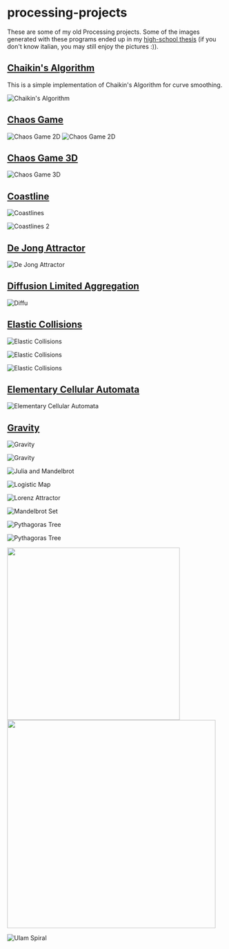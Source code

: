 # processing-projects

These are some of my old Processing projects. Some of the images generated with these programs ended up in my [high-school thesis](./.assets/tesina.pdf) (if you don't know italian, you may still enjoy the pictures :)).

## [Chaikin's Algorithm](ChaikinsCurve)

This is a simple implementation of Chaikin's Algorithm for curve smoothing.

![Chaikin's Algorithm](./ChaikinsCurve/results/chaikins_inverted.gif)

## [Chaos Game](ChaosGame)

![Chaos Game 2D](./ChaosGame/results/chaos_game_2d.gif)
![Chaos Game 2D](./ChaosGame/results/n_chaosgame393.png)

## [Chaos Game 3D](ChaosGame3D)

![Chaos Game 3D](./ChaosGame3D/results/chaos_game_3d.gif)

## [Coastline](Coastline)

![Coastlines](./Coastline/results/coastlines.gif)

![Coastlines 2](./Coastline2/results/coastlines_2.gif)

## [De Jong Attractor](DeJongAttractor)

![De Jong Attractor](./DeJongAttractor/results/mille.png)

## [Diffusion Limited Aggregation](DiffusionLimitedAggregation)

![Diffu](./DiffusionLimitedAggregation/results/dla_2_30x.gif)

## [Elastic Collisions](ElasticCollisions)

![Elastic Collisions](./ElasticCollisions/results/collisions_medium_2.gif)

![Elastic Collisions](./ElasticCollisions/results/test1/n_test1.png)

![Elastic Collisions](./ElasticCollisions/results/test1/n_test2.png)

## [Elementary Cellular Automata](ElementaryCellularAutomata)

![Elementary Cellular Automata](./ElementaryCA/results/ca.gif)

## [Gravity](Gravity)

![Gravity](./GravityField/results/gravity.gif)

![Gravity](./GravityField/results/test_small.png)

![Julia and Mandelbrot](./JuliaSets2/results/julia_mandelbrot_inverted.gif)

![Logistic Map](./LogisticMap/results/logistic_map_inverted.gif)

![Lorenz Attractor](./LorenzAttractor2/results/lorenz.gif)

![Mandelbrot Set](./Mandelbrot/results/mandel_2.gif)

![Pythagoras Tree](./PythagorasTree/results/765.3027pt.png)

![Pythagoras Tree](./PythagorasTree/results/pythagoras.gif)

<p float="left">
  <img src="./SimpleIFS/results/tree.gif" width="400" />
  <img src="./SimpleIFS/results/fern.gif" height="483" />
</p>

![Ulam Spiral](./UlamSpiral/ulam.gif)
